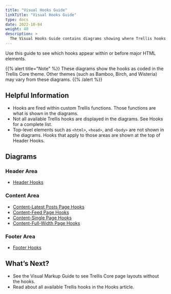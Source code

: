 ```yaml
---
title: "Visual Hooks Guide"
linkTitle: "Visual Hooks Guide"
type: docs
date: 2022-10-04
weight: 40
description: >
  The Visual Hooks Guide contains diagrams showing where Trellis hooks appear within the Trellis Core templates.
---
```

Use this guide to see which hooks appear within or before major HTML elements.

{{% alert title="Note" %}}
These diagrams show the hooks as coded in the Trellis Core theme. Other themes (such as Bamboo, Birch, and Wisteria) may vary from these diagrams.
{{% /alert %}}

## Helpful Information
- Hooks are fired within custom Trellis functions. Those functions are what is shown in the diagrams.
- Not all available Trellis hooks are displayed in the diagrams. See Hooks for a complete list.
- Top-level elements such as `<html>`, `<head>`, and `<body>` are not shown in the diagrams. Hooks that apply to those areas are shown at the top of Header Hooks.

## Diagrams

### Header Area

- [Header Hooks](/docsytrellis/images/Trellis-Visual-Hooks-Guide-Header.png)

### Content Area 

- [Content-Latest Posts Page Hooks](/docsytrellis/images/Trellis-Visual-Hooks-Guide-Content-Latest-Posts.png)
- [Content-Feed Page Hooks](/docsytrellis/images/Trellis-Visual-Hooks-Guide-Content-Feed.png)
- [Content-Single Page Hooks](/docsytrellis/images/Trellis-Visual-Hooks-Guide-Content-Single.png)
- [Content-Full-Width Page Hooks](/docsytrellis/images/Trellis-Visual-Hooks-Guide-Content-Full-Width-Page.png)

### Footer Area

- [Footer Hooks](/docsytrellis/images/Trellis-Visual-Hooks-Guide-Footer.png)

## What’s Next?

- See the Visual Markup Guide to see Trellis Core page layouts without the hooks.
- Read about all available Trellis hooks in the Hooks article.